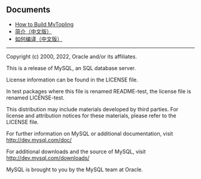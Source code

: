 ## Documents
* [How to Build MyTopling](BUILD-mytopling.md)
* [简介（中文版）](README.mytopling-zh_cn.md)
* [如何编译（中文版）](BUILD-mytopling-zh_CN.md)

---

Copyright (c) 2000, 2022, Oracle and/or its affiliates.

This is a release of MySQL, an SQL database server.

License information can be found in the LICENSE file.

In test packages where this file is renamed README-test, the license
file is renamed LICENSE-test.

This distribution may include materials developed by third parties.
For license and attribution notices for these materials,
please refer to the LICENSE file.

For further information on MySQL or additional documentation, visit
  http://dev.mysql.com/doc/

For additional downloads and the source of MySQL, visit
  http://dev.mysql.com/downloads/

MySQL is brought to you by the MySQL team at Oracle.
